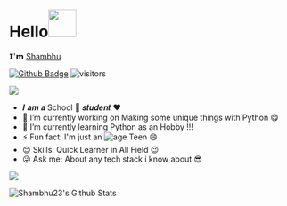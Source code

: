 # Hello<img src="https://media.giphy.com/media/12oufCB0MyZ1Go/giphy.gif" width="50">

𝗜'𝗺 [Shambhu](https://github.com/shambhu23)

[![Github Badge](https://img.shields.io/badge/-Github-232323?style=flat-square&logo=Github&logoColor=white&link=https://github.com/shambhu23)](https://github.com/shambhu23)
![visitors](https://visitor-badge.laobi.icu/badge?page_id=shambhu23)


<img align="center" src="./assets/about.png?raw=true"/>

- 𝑰 𝒂𝒎 𝒂 School 🏫 𝒔𝒕𝒖𝒅𝒆𝒏𝒕 ❤
- 🔭 I’m currently working on Making some unique things with Python 😋
- 🌱 I’m currently learning Python as an Hobby !!!
- ⚡ Fun fact: I'm just an ![age](https://img.shields.io/badge/age-17-blue) Teen 😄
- 😊 Skills: Quick Learner in All Field 😉
- 😜 Ask me: About any tech stack i know about 😎

<img align="center" src="./assets/git.png?raw=true"/>

![Shambhu23's Github Stats](https://github-readme-stats.vercel.app/api?username=Shambhu23&bg_color=30,e96443,904e95&title_color=fff&text_color=fff)

